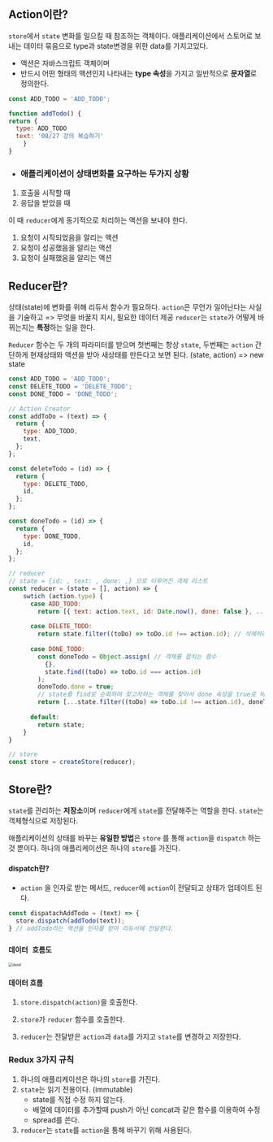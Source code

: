 ## Action이란?

`store`에서 `state` 변화를 일으킬 때 참조하는 객체이다.
애플리케이션에서 스토어로 보내는 데이터 묶음으로 type과 state변경을 위한 data를 가지고있다.

-  액션은 자바스크립트 객체이며
- 반드시 어떤 형태의 액션인지 나타내는 **type 속성**을 가지고 일반적으로 **문자열**로 정의한다.

```jsx
const ADD_TODO = 'ADD_TODO';

function addTodo() {
return {
  type: ADD_TODO
  text: '08/27 강의 복습하기'
	}
}
```

- ### 애플리케이션이 상태변화를 요구하는 두가지 상황

1. 호출을 시작할 때
2. 응답을 받았을 때

이 때 `reducer`에게 동기적으로 처리하는 액션을 보내야 한다.

1. 요청이 시작되었음을 알리는 액션
2. 요청이 성공했음을 알리는 액션
3. 요청이 실패했음을 알리는 액션



## Reducer란?

상태(state)에 변화를 위해 리듀서 함수가 필요하다.
`action`은 무언가 일어난다는 사실을 기술하고 => 무엇을 바꿀지 지시, 필요한 데이터 제공
`reducer`는 `state`가 어떻게 바뀌는지는 **특정**하는 일을 한다.

`Reducer` 함수는 두 개의 파라미터를 받으며 첫번째는 항상 `state`, 두번째는 `action`
 간단하게 현재상태와 액션을 받아 새상태를 만든다고 보면 된다. (state, action) => new state

```js
const ADD_TODO = 'ADD_TODO';
const DELETE_TODO = 'DELETE_TODO';
const DONE_TODO = 'DONE_TODO';

// Action Creator
const addToDo = (text) => {
  return {
    type: ADD_TODO,
    text,
  };
};

const deleteTodo = (id) => {
  return {
    type: DELETE_TODO,
    id,
  };
};

const doneTodo = (id) => {
  return {
    type: DONE_TODO,
    id,
  };
};

// reducer 
// state = {id: , text: , done: ,} 으로 이루어진 객체 리스트
const reducer = (state = [], action) => {
  	swtich (action.type) {
      case ADD_TODO:
      	return [{ text: action.text, id: Date.now(), done: false }, ...state];;
      
      case DELETE_TODO:
      	return state.filter((toDo) => toDo.id !== action.id); // 삭제하려는 것 빼고 반환;
      
      case DONE_TODO:
      	const doneTodo = Object.assign( // 객체를 합치는 함수
          {},
          state.find((toDo) => toDo.id === action.id) 
        );
        doneTodo.done = true; 
      	// state를 find로 순회하며 찾고자하는 객체를 찾아서 done 속성을 true로 바꿔준다.
        return [...state.filter((toDo) => toDo.id !== action.id), doneTodo];
      
      default:
      	return state;
    }
}

// store
const store = createStore(reducer);
```



## Store란?

`state`를 관리하는 **저장소**이며 `reducer`에게 `state`를 전달해주는 역할을 한다.
`state`는 객체형식으로 저장된다.

애플리케이션의 상태를 바꾸는 **유일한 방법**은 `store` 를 통해 `action`을 `dispatch` 하는 것 뿐이다.
하나의 애플리케이션은 하나의 `store`를 가진다.

#### dispatch란?

- `action` 을 인자로 받는 메서드, `reducer`에 `action`이 전달되고 상태가 업데이트 된다.

```jsx
const dispatachAddTodo = (text) => {
  store.dispatch(addTodo(text));
} // addTodo라는 액션을 인자를 받아 리듀서에 전달한다.
```

### 																`데이터 흐름도`

<img src="../image/dataf.png" alt="dataf" style="zoom:50%;" />

#### 데이터 흐름

1. `store.dispatch(action)`을 호출한다.

2. `store`가 `reducer` 함수를 호출한다.

3. `reducer`는 전달받은 `action`과 `data`를 가지고 `state`를 변경하고 저장한다.

   

### Redux 3가지 규칙

1. 하나의 애플리케이션은 하나의 `store`를 가진다.
2. `state`는 읽기 전용이다. (immutable)
   - state를 직접 수정 하지 않는다.
   - 배열에 데이터를 추가할때 push가 아닌 concat과 같은 함수를 이용하여 수정
   - spread를 쓴다.
3. `reducer`는 `state`를 `action`을 통해 바꾸기 위해 사용된다.
